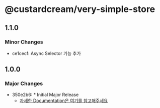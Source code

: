 # @custardcream/very-simple-store

## 1.1.0

### Minor Changes

- ce1cecf: Async Selector 기능 추가

## 1.0.0

### Major Changes

- 350e2b6: \* Initial Major Release
  - [자세한 Documentation은 여기를 참고해주세요](https://custard-library-web.vercel.app/)
